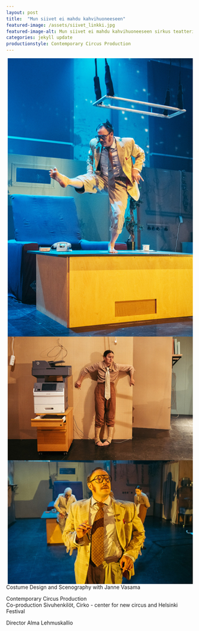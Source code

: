 ```yaml
---
layout: post
title:  "Mun siivet ei mahdu kahvihuoneeseen"
featured-image: /assets/siivet_linkki.jpg
featured-image-alt: Mun siivet ei mahdu kahvihuoneeseen sirkus teatteri esitys
categories: jekyll update
productionstyle: Contemporary Circus Production
---
```

<img style="float: right;" src="/assets/projects/siivet1.jpg" width="500"/>

Costume Design and Scenography with Janne Vasama

  Contemporary Circus Production  
Co-production Sivuhenkilöt, Cirko - center for new circus and Helsinki Festival

Director Alma Lehmuskallio
